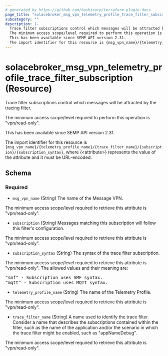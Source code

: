 ```yaml
---
# generated by https://github.com/hashicorp/terraform-plugin-docs
page_title: "solacebroker_msg_vpn_telemetry_profile_trace_filter_subscription Resource - solacebroker"
subcategory: ""
description: |-
  Trace filter subscriptions control which messages will be attracted by the tracing filter.
  The minimum access scope/level required to perform this operation is "vpn/read-only".
  This has been available since SEMP API version 2.31.
  The import identifier for this resource is {msg_vpn_name}/{telemetry_profile_name}/{trace_filter_name}/{subscription}/{subscription_syntax}, where {&lt;attribute&gt;} represents the value of the attribute and it must be URL-encoded.
---
```


# solacebroker_msg_vpn_telemetry_profile_trace_filter_subscription (Resource)

Trace filter subscriptions control which messages will be attracted by the tracing filter.



The minimum access scope/level required to perform this operation is "vpn/read-only".

This has been available since SEMP API version 2.31.

The import identifier for this resource is `{msg_vpn_name}/{telemetry_profile_name}/{trace_filter_name}/{subscription}/{subscription_syntax}`, where {&lt;attribute&gt;} represents the value of the attribute and it must be URL-encoded.



<!-- schema generated by tfplugindocs -->
## Schema

### Required

- `msg_vpn_name` (String) The name of the Message VPN.

The minimum access scope/level required to retrieve this attribute is "vpn/read-only".
- `subscription` (String) Messages matching this subscription will follow this filter's configuration.

The minimum access scope/level required to retrieve this attribute is "vpn/read-only".
- `subscription_syntax` (String) The syntax of the trace filter subscription.

The minimum access scope/level required to retrieve this attribute is "vpn/read-only". The allowed values and their meaning are:

<pre>
"smf" - Subscription uses SMF syntax.
"mqtt" - Subscription uses MQTT syntax.
</pre>
- `telemetry_profile_name` (String) The name of the Telemetry Profile.

The minimum access scope/level required to retrieve this attribute is "vpn/read-only".
- `trace_filter_name` (String) A name used to identify the trace filter. Consider a name that describes the subscriptions contained within the filter, such as the name of the application and/or the scenario in which the trace filter might be enabled, such as "appNameDebug".

The minimum access scope/level required to retrieve this attribute is "vpn/read-only".
